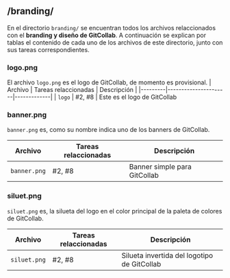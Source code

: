 ## /branding/
En el directorio `branding/` se encuentran todos los archivos relaccionados con el **branding y diseño de GitCollab**. A continuación se explican por tablas el contenido de cada uno de los archivos de este directorio, junto con sus tareas correspondientes.

### logo.png
El archivo `logo.png` es el logo de GitCollab, de momento es provisional.
| Archivo | Tareas relaccionadas | Descripción |
|---------|----------------------|-------------|
| `logo` | #2, #8	 | Este es el logo de GitCollab


### banner.png
`banner.png` es, como su nombre indica uno de los banners de GitCollab.

| Archivo | Tareas relaccionadas | Descripción |
|---------|----------------------|-------------|
| `banner.png`  | #2, #8	 | Banner simple para GitCollab |

### siluet.png
`siluet.png` es, la silueta del logo en el color principal de la paleta de colores de GitCollab.

| Archivo | Tareas relaccionadas | Descripción |
|---------|----------------------|-------------|
| `siluet.png`  | #2, #8	 | Silueta invertida del logotipo de GitCollab |
